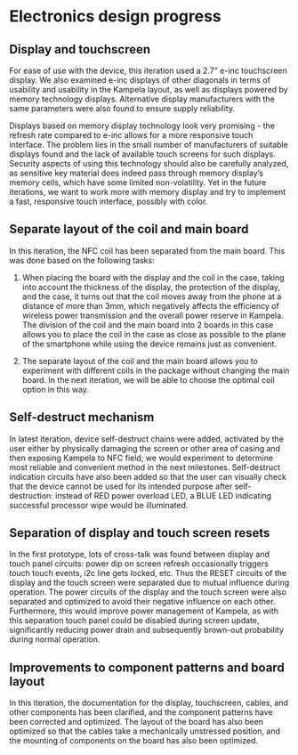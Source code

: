 # Electronics design progress

## Display and touchscreen

For ease of use with the device, this iteration used a 2.7" e-inc touchscreen display. We also examined e-inc displays of other diagonals in terms of usability and usability in the Kampela layout, as well as displays powered by memory technology displays. Alternative display manufacturers with the same parameters were also found to ensure supply reliability.

Displays based on memory display technology look very promising - the refresh rate compared to e-inc allows for a more responsive touch interface. The problem lies in the small number of manufacturers of suitable displays found and the lack of available touch screens for such displays. Security aspects of using this technology should also be carefully analyzed, as sensitive key material does indeed pass through memory display’s memory cells, which have some limited non-volatility. Yet in the future iterations, we want to work more with memory display and try to implement a fast, responsive touch interface, possibly with color.

## Separate layout of the coil and main board

In this iteration, the NFC coil has been separated from the main board. This was done based on the following tasks:

1. When placing the board with the display and the coil in the case, taking into account the thickness of the display, the protection of the display, and the case, it turns out that the coil moves away from the phone at a distance of more than 3mm, which negatively affects the efficiency of wireless power transmission and the overall power reserve in Kampela. The division of the coil and the main board into 2 boards in this case allows you to place the coil in the case as close as possible to the plane of the smartphone while using the device remains just as convenient.

2. The separate layout of the coil and the main board allows you to experiment with different coils in the package without changing the main board. In the next iteration, we will be able to choose the optimal coil option in this way.

## Self-destruct mechanism

In latest iteration, device self-destruct chains were added, activated by the user either by physically damaging the screen or other area of casing and then exposing Kampela to NFC field; we would experiment to determine most reliable and convenient method in the next milestones. Self-destruct indication circuits have also been added so that the user can visually check that the device cannot be used for its intended purpose after self-destruction: instead of RED power overload LED, a BLUE LED indicating successful processor wipe would be illuminated.

## Separation of display and touch screen resets

In the first prototype, lots of cross-talk was found between display and touch panel circuits: power dip on screen refresh occasionally triggers touch touch events, i2c line gets locked, etc. Thus the RESET circuits of the display and the touch screen were separated due to mutual influence during operation. The power circuits of the display and the touch screen were also separated and optimized to avoid their negative influence on each other. Furthermore, this would improve power management of Kampela, as with this separation touch panel could be disabled during screen update, significantly reducing power drain and subsequently brown-out probability during normal operation.

## Improvements to component patterns and board layout

In this iteration, the documentation for the display, touchscreen, cables, and other components has been clarified, and the component patterns have been corrected and optimized. The layout of the board has also been optimized so that the cables take a mechanically unstressed position, and the mounting of components on the board has also been optimized.